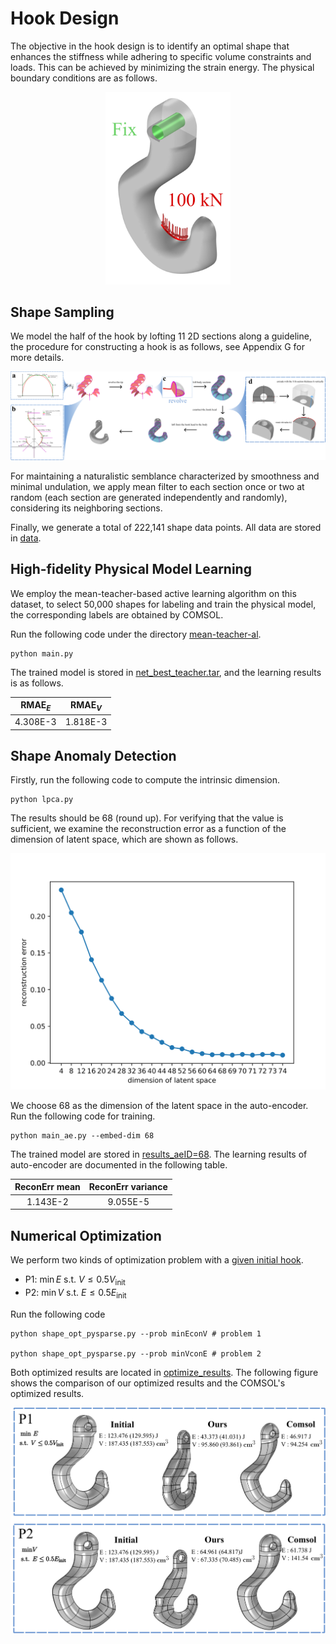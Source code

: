 # Hook Design

The objective in the hook design is to identify an optimal shape that enhances the stiffness
while adhering to specific volume constraints and loads. This can be achieved by minimizing
the strain energy. The physical boundary conditions are as follows.
<div align="center">
<img src="figs/hookphy.svg" width="200">
</div>

## Shape Sampling

We model the half of the hook by lofting 11 2D sections along a guideline, 
the procedure for constructing a hook is as follows, see Appendix G for more details.
<div align="center">
<img src="figs/hookflow.svg">
</div>

For maintaining a naturalistic semblance characterized by smoothness and minimal undulation, 
we apply mean filter to each section once or two at random (each section are generated independently and randomly),
considering its neighboring sections.

Finally, we generate a total of 222,141 shape data points. All data are stored in [data](data).

## High-fidelity Physical Model Learning

We employ the mean-teacher-based active learning algorithm on this dataset, to select 50,000 shapes
for labeling and train the physical model, the corresponding labels are obtained by COMSOL.

Run the following code under the directory [mean-teacher-al](mean-teacher-al).

```
python main.py
```

The trained model is stored in [net_best_teacher.tar](mean-teacher-al/results-al-semi/net_best_teacher.tar),
and the learning results is as follows.

| $\text{RMAE}_E$ | $\text{RMAE}_V$ |
|:---------------:|:---------------:|
|    4.308E-3     |    1.818E-3     |

## Shape Anomaly Detection

Firstly, run the following code to compute the intrinsic dimension.

```
python lpca.py
```

The results should be 68 (round up). For verifying that the value is sufficient, 
we examine the reconstruction error as a function
of the dimension of latent space, which are shown as follows.
<div align="center">
    <img src="figs/hook_ae_ID.svg">
</div>

We choose 68 as the dimension of the latent space in
the auto-encoder. Run the following code for training.

```
python main_ae.py --embed-dim 68
```

The trained model are stored in [results_aeID=68](shape-anomaly-detection/results_aeID=68). 
The learning results of auto-encoder are documented in the following table.

| ReconErr mean | ReconErr variance |
|:-------------:|:-----------------:|
|   1.143E-2    |     9.055E-5      |

## Numerical Optimization

We perform two kinds of optimization problem with a [given initial hook](optimized_results/x_init.npy).

* P1: $\min E$ s.t. $V\leq0.5V_{\text{init}}$
* P2: $\min V$ s.t. $E\leq0.5E_{\text{init}}$

Run the following code

```
python shape_opt_pysparse.py --prob minEconV # problem 1

python shape_opt_pysparse.py --prob minVconE # problem 2
```

Both optimized results are located in [optimize_results](optimized_results).
The following figure shows the comparison of our optimized results and the COMSOL's optimized results.

<div align="center">
    <img src="figs/hook-opt.svg">
</div>